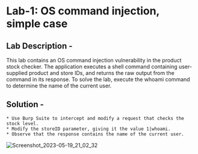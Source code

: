 
# Lab-1: OS command injection, simple case

## Lab Description - 
This lab contains an OS command injection vulnerability in the product stock checker. The application executes a shell command containing user-supplied product and store IDs, and returns the raw output from the command in its response. To solve the lab, execute the whoami command to determine the name of the current user.

## Solution - 
    * Use Burp Suite to intercept and modify a request that checks the stock level.
    * Modify the storeID parameter, giving it the value 1|whoami.
    * Observe that the response contains the name of the current user.
    

![Screenshot_2023-05-19_21_02_32](https://github.com/a-fai1ur3/Writeups/assets/119417999/3c5d953d-e2a9-4f2a-b78d-2c2e4ae57791)
